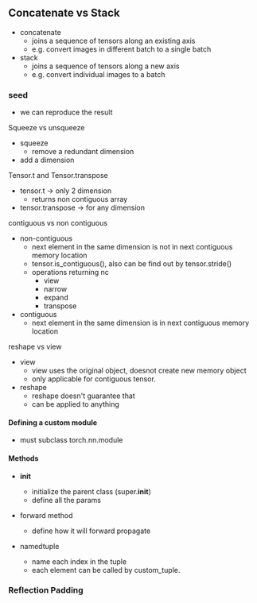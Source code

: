 ## Concatenate vs Stack
- concatenate
	- joins a sequence of tensors along an existing axis
	- e.g. convert images in different batch to a single batch
- stack
	- joins a sequence of tensors along a new axis
	- e.g. convert individual images to a batch

### seed
- we can reproduce the result 

Squeeze vs unsqueeze
- squeeze
	- remove a redundant dimension
- add a dimension

Tensor.t and Tensor.transpose
- tensor.t -> only 2 dimension
	- returns non contiguous array
- tensor.transpose -> for any dimension

contiguous vs non contiguous
- non-contiguous
	- next element in the same dimension is not in next contiguous memory location
	- tensor.is_contiguous(), also can be find out by tensor.stride()
	- operations returning nc
		- view
		- narrow
		- expand
		- transpose
- contiguous
	- next element in the same dimension is in next contiguous memory location

reshape vs view
- view
	- view uses the original object, doesnot create new memory object
	- only applicable for contiguous tensor.
- reshape
	- reshape doesn't guarantee that
	- can be applied to anything
#### Defining a custom module
- must subclass torch.nn.module
#### Methods
- __init__
	- initialize the parent class (super.__init__)
	- define all the params
- forward method
	- define how it will forward propagate


- namedtuple
	- name each index in the tuple
	- each element can be called by custom_tuple.

### Reflection Padding
